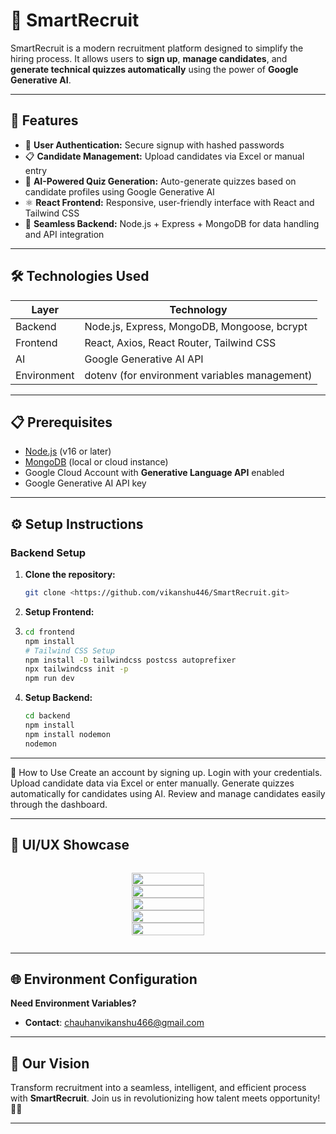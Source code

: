 # 🚀 SmartRecruit

SmartRecruit is a modern recruitment platform designed to simplify the hiring process. It allows users to **sign up**, **manage candidates**, and **generate technical quizzes automatically** using the power of **Google Generative AI**.

---

## 🌟 Features

- 👤 **User Authentication:** Secure signup with hashed passwords
- 📋 **Candidate Management:** Upload candidates via Excel or manual entry
- 🤖 **AI-Powered Quiz Generation:** Auto-generate quizzes based on candidate profiles using Google Generative AI
- ⚛️ **React Frontend:** Responsive, user-friendly interface with React and Tailwind CSS
- 🔄 **Seamless Backend:** Node.js + Express + MongoDB for data handling and API integration

---

## 🛠️ Technologies Used

|    Layer     |                Technology                     |
| ------------ | ----------------------------------------------|
| Backend      | Node.js, Express, MongoDB, Mongoose, bcrypt   |
| Frontend     | React, Axios, React Router, Tailwind CSS      |
| AI           | Google Generative AI API                      |
| Environment  | dotenv (for environment variables management) |

---

## 📋 Prerequisites

- [Node.js](https://nodejs.org/) (v16 or later)
- [MongoDB](https://www.mongodb.com/) (local or cloud instance)
- Google Cloud Account with **Generative Language API** enabled
- Google Generative AI API key

---

## ⚙️ Setup Instructions

### Backend Setup

1. **Clone the repository:**

   ```bash
   git clone <https://github.com/vikanshu446/SmartRecruit.git>

2. **Setup Frontend:**
   
4. ```bash
   cd frontend
   npm install
   # Tailwind CSS Setup
   npm install -D tailwindcss postcss autoprefixer
   npx tailwindcss init -p
   npm run dev
5. **Setup Backend:**

   ```bash
   cd backend
   npm install
   npm install nodemon
   nodemon

---

🚀 How to Use
Create an account by signing up.
Login with your credentials.
Upload candidate data via Excel or enter manually.
Generate quizzes automatically for candidates using AI.
Review and manage candidates easily through the dashboard.

---

## 📸 **UI/UX Showcase**

<div style="display: flex; justify-content: center; align-items: center;flex-direction: column; gap: 1rem;">

<img 
    src="https://res.cloudinary.com/ddzrgp0ut/image/upload/v1733924194/smartRecruitImages/rivy7fkrnokj6vnz8ylb.png" 
    style="width: 100%; max-height: 20rem; object-fit: contain;" 
  />
<img 
    src="https://res.cloudinary.com/ddzrgp0ut/image/upload/v1733924194/smartRecruitImages/tuqsansbyc0qhuqldsps.png" 
    style="width: 100%; max-height: 20rem; object-fit: contain;" 
  />
<img 
    src="https://res.cloudinary.com/ddzrgp0ut/image/upload/v1733924194/smartRecruitImages/xuim6zyj5rlu83f713n7.png" 
    style="width: 100%; max-height: 20rem; object-fit: contain;" 
  />
<img 
    src="https://res.cloudinary.com/ddzrgp0ut/image/upload/v1733924194/smartRecruitImages/woruovfzje9wj2agd4m2.png" 
    style="width: 100%; max-height: 20rem; object-fit: contain;" 
  />
<img 
    src="https://res.cloudinary.com/ddzrgp0ut/image/upload/v1733924194/smartRecruitImages/q33wjmvxsxlrtwtbkovc.png" 
    style="width: 100%; max-height: 20rem; object-fit: contain;" 
  />

</div>

---

## 🌐 Environment Configuration

**Need Environment Variables?**

- **Contact**: [chauhanvikanshu466@gmail.com](mailto:chauhanvikanshu466@gmail.com)

---

## 🌟 Our Vision

Transform recruitment into a seamless, intelligent, and efficient process with **SmartRecruit**.
Join us in revolutionizing how talent meets opportunity! 🚀🌈

---
